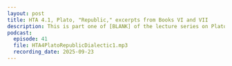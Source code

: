 ```yaml
---
layout: post
title: HTA 4.1, Plato, "Republic," excerpts from Books VI and VII
description: This is part one of [BLANK] of the lecture series on Plato's "Republic," excerpts from Books VI and VII.
podcast:
  episode: 41
  file: HTA4PlatoRepublicDialectic1.mp3
  recording_date: 2025-09-23
---
```

